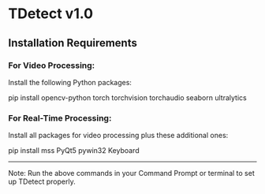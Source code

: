# TDetect v1.0

## Installation Requirements

### For Video Processing:
Install the following Python packages:

pip install opencv-python torch torchvision torchaudio seaborn ultralytics

### For Real-Time Processing:
Install all packages for video processing plus these additional ones:

pip install mss PyQt5 pywin32 Keyboard

---

Note: Run the above commands in your Command Prompt or terminal to set up TDetect properly.
